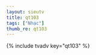 ```yaml
--- 
layout: sieutv
title: qt103
tags: ["Nhạc"]
thumb_re: qt103
---
```

{% include tvadv key="qt103" %} 
